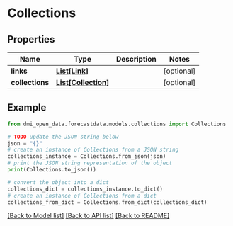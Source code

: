 # Collections


## Properties

Name | Type | Description | Notes
------------ | ------------- | ------------- | -------------
**links** | [**List[Link]**](Link.md) |  | [optional] 
**collections** | [**List[Collection]**](Collection.md) |  | [optional] 

## Example

```python
from dmi_open_data.forecastdata.models.collections import Collections

# TODO update the JSON string below
json = "{}"
# create an instance of Collections from a JSON string
collections_instance = Collections.from_json(json)
# print the JSON string representation of the object
print(Collections.to_json())

# convert the object into a dict
collections_dict = collections_instance.to_dict()
# create an instance of Collections from a dict
collections_from_dict = Collections.from_dict(collections_dict)
```
[[Back to Model list]](../README.md#documentation-for-models) [[Back to API list]](../README.md#documentation-for-api-endpoints) [[Back to README]](../README.md)


